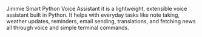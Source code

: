 Jimmie Smart Python Voice Assistant it is a lightweight, extensible voice assistant built in Python. It helps with everyday tasks like note taking, weather updates, reminders, email sending, translations, and fetching news  all through voice and simple terminal commands.
